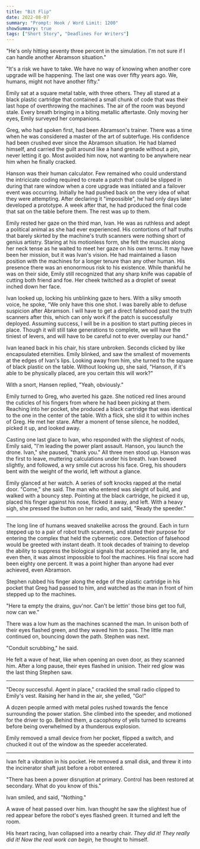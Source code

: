```yaml
---
title: "Bit Flip"
date: 2022-08-07
summary: "Prompt: Hook / Word Limit: 1200"
showSummary: true
tags: ["Short Story", "Deadlines For Writers"]
---
```


"He's only hitting seventy three percent in the simulation. I'm not sure if I can handle another Abramson situation."

"It's a risk we have to take. We have no way of knowing when another core upgrade will be happening. The last one was over fifty years ago. We, humans, might not have another fifty."

Emily sat at a square metal table, with three others. They all stared at a black plastic cartridge that contained a small chunk of code that was their last hope of overthrowing the machines. The air of the room was beyond stale. Every breath bringing in a biting metallic aftertaste. Only moving her eyes, Emily surveyed her companions.

Greg, who had spoken first, had been Abramson's trainer. There was a time when he was considered a master of the art of subterfuge. His confidence had been crushed ever since the Abramson situation. He had blamed himself, and carried the guilt around like a hand grenade without a pin, never letting it go. Most avoided him now, not wanting to be anywhere near him when he finally cracked. 

Hanson was their human calculator. Few remained who could understand the intricicate coding required to create a patch that could be slipped in during that rare window when a core upgrade was initiated and a failover event was occurring. Initially he had pushed back on the very idea of what they were attempting. After declaring it "impossible", he had only days later developed a prototype. A week after that, he had produced the final code that sat on the table before them. The rest was up to them.

Emily rested her gaze on the third man, Ivan. He was as ruthless and adept a political animal as she had ever experienced. His contortions of half truths that barely skirted by the machine's truth scanners were nothing short of genius artistry. Staring at his motionless form, she felt the muscles along her neck tense as he waited to meet her gaze on his own terms. It may have been her mission, but it was Ivan's vision. He had maintained a liason position with the machines for a longer tenure than any other human. His presence there was an enonormous risk to his existence. While thankful he was on their side, Emily still recognized that any sharp knife was capable of cutting both friend and foe. Her cheek twitched as a droplet of sweat inched down her face. 

Ivan looked up, locking his unblinking gaze to hers. With a silky smooth voice, he spoke, "We only have this one shot. I was barelly able to defuse suspicion after Abramson. I will have to get a direct falsehood past the truth scanners after this, which can only work if the patch is successfully deployed. Assuming success, I will be in a position to start putting pieces in place. Though it will still take generations to complete, we will have the tiniest of levers, and will have to be careful not to ever overplay our hand."

Ivan leaned back in his chair, his stare unbroken. Seconds clicked by like encapsulated eternities. Emily blinked, and saw the smallest of movements at the edges of Ivan's lips. Looking away from him, she turned to the square of black plastic on the table. Without looking up, she said, "Hanson, if it's able to be physically placed, are you certain this will work?"

With a snort, Hansen replied, "Yeah, obviously."

Emily turned to Greg, who averted his gaze. She noticed red lines around the cuticles of his fingers from where he had been picking at them. Reaching into her pocket, she produced a black cartridge that was identical to the one in the center of the table. With a flick, she slid it to within inches of Greg. He met her stare. After a monent of tense silence, he nodded, picked it up, and looked away.

Casting one last glace to Ivan, who responded with the slightest of nods, Emily said, "I'm leading the power plant assault. Hanson, you launch the drone. Ivan," she paused, "thank you." All three men stood up. Hanson was the first to leave, muttering calculations under his breath. Ivan bowed slightly, and followed, a wry smile cut across his face. Greg, his shouders bent with the weight of the world, left without a glance.

Emily glanced at her watch. A series of soft knocks rapped at the metal door. "Come," she said. The man who entered was sleight of build, and walked with a bouncy step. Pointing at the black cartridge, he picked it up, placed his finger against his nose, flicked it away, and left. With a heavy sigh, she pressed the button on her radio, and said, "Ready the speeder."

---

The long line of humans weaved snakelike across the ground. Each in turn stepped up to a pair of robot truth scanners, and stated their purpose for entering the complex that held the cybernetic core. Detection of falsehood would be greeted with instant death. It took decades of training to develop the ability to suppress the biological signals that accompanied any lie, and even then, it was almost impossible to fool the machines. His final score had been eighty one percent. It was a point higher than anyone had ever achieved, even Abramson. 

Stephen rubbed his finger along the edge of the plastic cartridge in his pocket that Greg had passed to him, and watched as the man in front of him stepped up to the machines. 

"Here ta empty the drains, guv'nor. Can't be lettin' those bins get too full, now can we."

There was a low hum as the machines scanned the man. In unison both of their eyes flashed green, and they waved him to pass. The little man continued on, bouncing down the path. Stephen was next.

"Conduit scrubbing," he said.

He felt a wave of heat, like when opening an oven door, as they scanned him. After a long pause, their eyes flashed in unision. Their red glow was the last thing Stephen saw.

---

"Decoy successful. Agent in place," crackled the small radio clipped to Emily's vest. Raising her hand in the air, she yelled, "Go!" 

A dozen people armed with metal poles rushed towards the fence surrounding the power station. She climbed into the speeder, and motioned for the driver to go. Behind them, a cacophony of yells turned to screams before being overwhelmed by a thunderous explosion. 

Emily removed a small device from her pocket, flipped a switch, and chucked it out of the window as the speeder accelerated. 

---

Ivan felt a vibration in his pocket. He removed a small disk, and threw it into the incinerator shaft just before a robot entered. 

"There has been a power disruption at primary. Control has been restored at secondary. What do you know of this."

Ivan smiled, and said, "Nothing."

A wave of heat passed over him. Ivan thought he saw the slightest hue of red appear before the robot's eyes flashed green. It turned and left the room.

His heart racing, Ivan collapsed into a nearby chair. _They did it! They really did it! Now the real work can begin,_ he thought to himself. 




